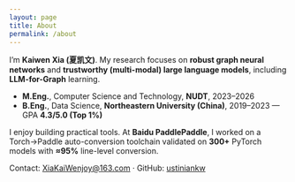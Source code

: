 ```yaml
---
layout: page
title: About
permalink: /about
---
```


I’m **Kaiwen Xia (夏凯文)**. My research focuses on **robust graph neural networks** and **trustworthy (multi-modal) large language models**, including **LLM-for-Graph** learning.

- **M.Eng.**, Computer Science and Technology, **NUDT**, 2023–2026  
- **B.Eng.**, Data Science, **Northeastern University (China)**, 2019–2023 — GPA **4.3/5.0 (Top 1%)**

I enjoy building practical tools. At **Baidu PaddlePaddle**, I worked on a Torch→Paddle auto-conversion toolchain validated on **300+** PyTorch models with **≈95%** line-level conversion.

Contact: <XiaKaiWenjoy@163.com> · GitHub: [ustiniankw](https://github.com/ustiniankw)
